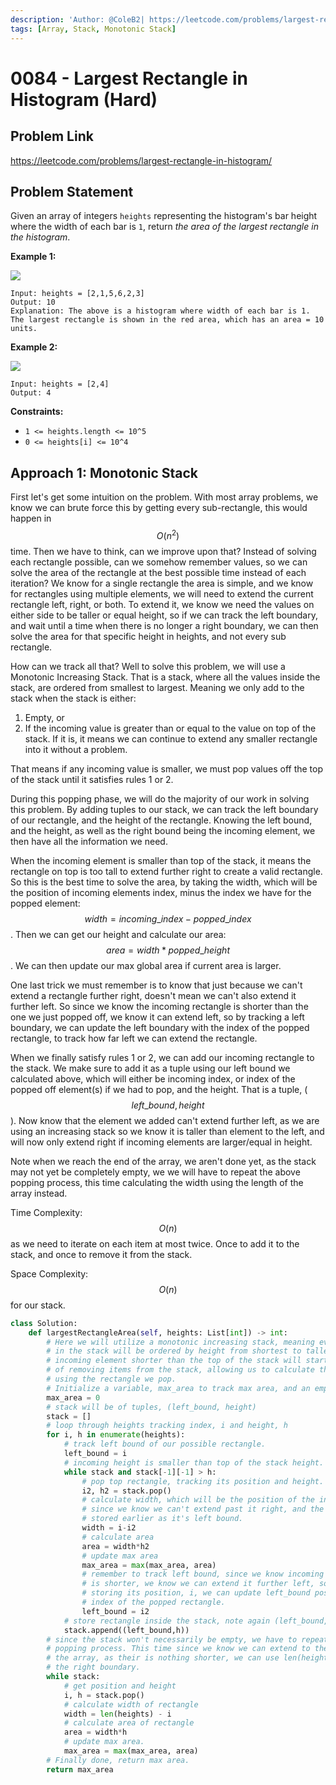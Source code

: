 ```yaml
---
description: 'Author: @ColeB2| https://leetcode.com/problems/largest-rectangle-in-histogram/'
tags: [Array, Stack, Monotonic Stack]
---
```


# 0084 - Largest Rectangle in Histogram (Hard)

## Problem Link

https://leetcode.com/problems/largest-rectangle-in-histogram/

## Problem Statement

Given an array of integers `heights` representing the histogram's bar height where the width of each bar is `1`, return _the area of the largest rectangle in the histogram_.

**Example 1:**

![](https://assets.leetcode.com/uploads/2021/01/04/histogram.jpg)

```
Input: heights = [2,1,5,6,2,3]
Output: 10
Explanation: The above is a histogram where width of each bar is 1.
The largest rectangle is shown in the red area, which has an area = 10 units.
```

**Example 2:**

![](https://assets.leetcode.com/uploads/2021/01/04/histogram-1.jpg)

```
Input: heights = [2,4]
Output: 4
```

**Constraints:**

- `1 <= heights.length <= 10^5`
- `0 <= heights[i] <= 10^4`

## Approach 1: Monotonic Stack

First let's get some intuition on the problem. With most array problems, we know we can brute force this by getting every sub-rectangle, this would happen in $$O(n^2)$$ time. Then we have to think, can we improve upon that? Instead of solving each rectangle possible, can we somehow remember values, so we can solve the area of the rectangle at the best possible time instead of each iteration? We know for a single rectangle the area is simple, and we know for rectangles using multiple elements, we will need to extend the current rectangle left, right, or both. To extend it, we know we need the values on either side to be taller or equal height, so if we can track the left boundary, and wait until a time when there is no longer a right boundary, we can then solve the area for that specific height in heights, and not every sub rectangle.

How can we track all that? Well to solve this problem, we will use a Monotonic Increasing Stack. That is a stack, where all the values inside the stack, are ordered from smallest to largest. Meaning we only add to the stack when the stack is either:

1. Empty, or
2. If the incoming value is greater than or equal to the value on top of the stack. If it is, it means we can continue to extend any smaller rectangle into it without a problem.

That means if any incoming value is smaller, we must pop values off the top of the stack until it satisfies rules 1 or 2.

During this popping phase, we will do the majority of our work in solving this problem. By adding tuples to our stack, we can track the left boundary of our rectangle, and the height of the rectangle. Knowing the left bound, and the height, as well as the right bound being the incoming element, we then have all the information we need.

When the incoming element is smaller than top of the stack, it means the rectangle on top is too tall to extend further right to create a valid rectangle. So this is the best time to solve the area, by taking the width, which will be the position of incoming elements index, minus the index we have for the popped element: $$width = incoming\_index - popped\_index$$. Then we can get our height and calculate our area: $$area = width * popped\_height$$. We can then update our max global area if current area is larger.

One last trick we must remember is to know that just because we can't extend a rectangle further right, doesn't mean we can't also extend it further left. So since we know the incoming rectangle is shorter than the one we just popped off, we know it can extend left, so by tracking a left boundary, we can update the left boundary with the index of the popped rectangle, to track how far left we can extend the rectangle.

When we finally satisfy rules 1 or 2, we can add our incoming rectangle to the stack. We make sure to add it as a tuple using our left bound we calculated above, which will either be incoming index, or index of the popped off element(s) if we had to pop, and the height. That is a tuple, ($$left\_bound, height$$). Now know that the element we added can't extend further left, as we are using an increasing stack so we know it is taller than element to the left, and will now only extend right if incoming elements are larger/equal in height.

Note when we reach the end of the array, we aren't done yet, as the stack may not yet be completely empty, we we will have to repeat the above popping process, this time calculating the width using the length of the array instead.

Time Complexity: $$O(n)$$ as we need to iterate on each item at most twice. Once to add it to the stack, and once to remove it from the stack.

Space Complexity: $$O(n)$$ for our stack.

<Tabs>
<TabItem value="python" label="Python">
<SolutionAuthor name="@ColeB2"/>

```py
class Solution:
    def largestRectangleArea(self, heights: List[int]) -> int:
        # Here we will utilize a monotonic increasing stack, meaning everything
        # in the stack will be ordered by height from shortest to tallest. Any
        # incoming element shorter than the top of the stack will start our process
        # of removing items from the stack, allowing us to calculate the max area
        # using the rectangle we pop.
        # Initialize a variable, max_area to track max area, and an empty stack.
        max_area = 0
        # stack will be of tuples, (left_bound, height)
        stack = []
        # loop through heights tracking index, i and height, h
        for i, h in enumerate(heights):
            # track left bound of our possible rectangle.
            left_bound = i
            # incoming height is smaller than top of the stack height.
            while stack and stack[-1][-1] > h:
                # pop top rectangle, tracking its position and height.
                i2, h2 = stack.pop()
                # calculate width, which will be the position of the incoming rectangle
                # since we know we can't extend past it right, and the value we
                # stored earlier as it's left bound.
                width = i-i2
                # calculate area
                area = width*h2
                # update max area
                max_area = max(max_area, area)
                # remember to track left bound, since we know incoming rectangle
                # is shorter, we know we can extend it further left, so instead of
                # storing its position, i, we can update left_bound position to the
                # index of the popped rectangle.
                left_bound = i2
            # store rectangle inside the stack, note again (left_bound, height)
            stack.append((left_bound,h))
        # since the stack won't necessarily be empty, we have to repeat the above
        # popping process. This time since we know we can extend to the end of
        # the array, as their is nothing shorter, we can use len(heights) as
        # the right boundary.
        while stack:
            # get position and height
            i, h = stack.pop()
            # calculate width of rectangle
            width = len(heights) - i
            # calculate area of rectangle
            area = width*h
            # update max area.
            max_area = max(max_area, area)
        # Finally done, return max area.
        return max_area
```

</TabItem>
</Tabs>
